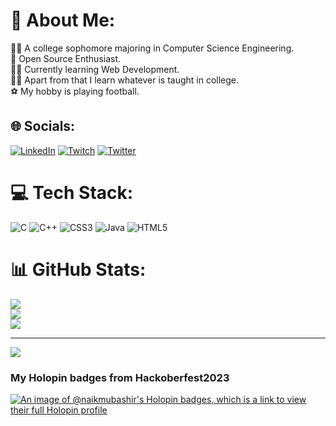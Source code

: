 # 💫 About Me:
🧑‍🎓 A college sophomore majoring in Computer Science Engineering.<br>🐧 Open Source Enthusiast.<br>🧑‍💻 Currently learning Web Development.<br>🧑‍💻 Apart from that I learn whatever is taught in college.<br>⚽ My hobby is playing football. 


## 🌐 Socials:
[![LinkedIn](https://img.shields.io/badge/LinkedIn-%230077B5.svg?logo=linkedin&logoColor=white)](https://linkedin.com/in/naik-mubashir-19aa00148) [![Twitch](https://img.shields.io/badge/Twitch-%239146FF.svg?logo=Twitch&logoColor=white)](https://twitch.tv/naikmubashir) [![Twitter](https://img.shields.io/badge/Twitter-%231DA1F2.svg?logo=Twitter&logoColor=white)](https://twitter.com/naik_mubashir) 

# 💻 Tech Stack:
![C](https://img.shields.io/badge/c-%2300599C.svg?style=for-the-badge&logo=c&logoColor=white) ![C++](https://img.shields.io/badge/c++-%2300599C.svg?style=for-the-badge&logo=c%2B%2B&logoColor=white) ![CSS3](https://img.shields.io/badge/css3-%231572B6.svg?style=for-the-badge&logo=css3&logoColor=white) ![Java](https://img.shields.io/badge/java-%23ED8B00.svg?style=for-the-badge&logo=java&logoColor=white) ![HTML5](https://img.shields.io/badge/html5-%23E34F26.svg?style=for-the-badge&logo=html5&logoColor=white)

# 📊 GitHub Stats:
![](https://github-readme-stats.vercel.app/api?username=naikmubashir&theme=react&hide_border=false&include_all_commits=false&count_private=false)<br/>
![](https://github-readme-streak-stats.herokuapp.com/?user=naikmubashir&theme=react&hide_border=false)<br/>
![](https://github-readme-stats.vercel.app/api/top-langs/?username=naikmubashir&theme=react&hide_border=false&include_all_commits=false&count_private=false&layout=compact)

---
[![](https://visitcount.itsvg.in/api?id=naikmubashir&icon=0&color=6)](https://visitcount.itsvg.in)

### My Holopin badges from Hackoberfest2023
[![An image of @naikmubashir's Holopin badges, which is a link to view their full Holopin profile](https://holopin.me/naikmubashir)](https://holopin.io/@naikmubashir)
